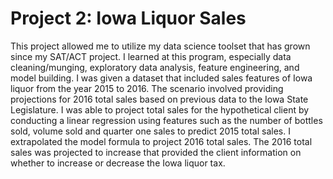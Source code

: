 # Project 2: Iowa Liquor Sales

This project allowed me to utilize my data science toolset that has grown since my SAT/ACT project. I learned at this program, especially data cleaning/munging, exploratory data analysis, feature engineering, and model building. I was given a dataset that included sales features of Iowa liquor from the year 2015 to 2016. The scenario involved providing projections for 2016 total sales based on previous data to the Iowa State Legislature. I was able to project total sales for the hypothetical client by conducting a linear regression using features such as the number of bottles sold, volume sold and quarter one sales to predict 2015 total sales. I extrapolated the model formula to project 2016 total sales. The 2016 total sales was projected to increase that provided the client information on whether to increase or decrease the Iowa liquor tax.
